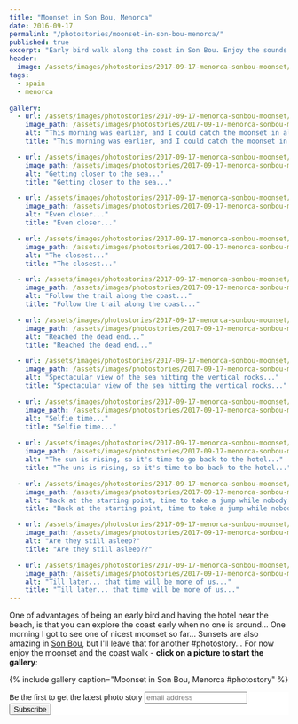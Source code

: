 ```yaml
---
title: "Moonset in Son Bou, Menorca"
date: 2016-09-17
permalink: "/photostories/moonset-in-son-bou-menorca/"
published: true
excerpt: "Early bird walk along the coast in Son Bou. Enjoy the sounds of the waves hitting against the rocks and a moonset bonus..."
header:
  image: /assets/images/photostories/2017-09-17-menorca-sonbou-moonset/header.JPG
tags:
  - spain
  - menorca
  
gallery:
  - url: /assets/images/photostories/2017-09-17-menorca-sonbou-moonset/1-first-glimpse-at-the-moonset.JPG
    image_path: /assets/images/photostories/2017-09-17-menorca-sonbou-moonset/1-first-glimpse-at-the-moonset.JPG
    alt: "This morning was earlier, and I could catch the moonset in all its glory..."
    title: "This morning was earlier, and I could catch the moonset in all its glory..."

  - url: /assets/images/photostories/2017-09-17-menorca-sonbou-moonset/2-moonset-getting-closer-to-the-sea.JPG
    image_path: /assets/images/photostories/2017-09-17-menorca-sonbou-moonset/2-moonset-getting-closer-to-the-sea.JPG
    alt: "Getting closer to the sea..."
    title: "Getting closer to the sea..."

  - url: /assets/images/photostories/2017-09-17-menorca-sonbou-moonset/3-even-closer.JPG
    image_path: /assets/images/photostories/2017-09-17-menorca-sonbou-moonset/3-even-closer.JPG
    alt: "Even closer..."
    title: "Even closer..."

  - url: /assets/images/photostories/2017-09-17-menorca-sonbou-moonset/4-moonset-closest.JPG
    image_path: /assets/images/photostories/2017-09-17-menorca-sonbou-moonset/4-moonset-closest.JPG
    alt: "The closest..."
    title: "The closest..."

  - url: /assets/images/photostories/2017-09-17-menorca-sonbou-moonset/5-rocks-and-sea.JPG
    image_path: /assets/images/photostories/2017-09-17-menorca-sonbou-moonset/5-rocks-and-sea.JPG
    alt: "Follow the trail along the coast..."
    title: "Follow the trail along the coast..."

  - url: /assets/images/photostories/2017-09-17-menorca-sonbou-moonset/6-final-destination-rocks-and-sea.JPG
    image_path: /assets/images/photostories/2017-09-17-menorca-sonbou-moonset/6-final-destination-rocks-and-sea.JPG
    alt: "Reached the dead end..."
    title: "Reached the dead end..."

  - url: /assets/images/photostories/2017-09-17-menorca-sonbou-moonset/7-in-between-rocks.JPG
    image_path: /assets/images/photostories/2017-09-17-menorca-sonbou-moonset/7-in-between-rocks.JPG
    alt: "Spectacular view of the sea hitting the vertical rocks..."
    title: "Spectacular view of the sea hitting the vertical rocks..."

  - url: /assets/images/photostories/2017-09-17-menorca-sonbou-moonset/8-self-time.JPG
    image_path: /assets/images/photostories/2017-09-17-menorca-sonbou-moonset/8-self-time.JPG
    alt: "Selfie time..."
    title: "Selfie time..."
    
  - url: /assets/images/photostories/2017-09-17-menorca-sonbou-moonset/9-sun-is-rising-go-back-to-hotel.JPG
    image_path: /assets/images/photostories/2017-09-17-menorca-sonbou-moonset/9-sun-is-rising-go-back-to-hotel.JPG
    alt: "The sun is rising, so it's time to go back to the hotel..."
    title: "The uns is rising, so it's time to bo back to the hotel..."

  - url: /assets/images/photostories/2017-09-17-menorca-sonbou-moonset/10-end-of-discovery-jump-into-the-see.JPG
    image_path: /assets/images/photostories/2017-09-17-menorca-sonbou-moonset/9-end-of-discovery-jump-into-the-see.JPG
    alt: "Back at the starting point, time to take a jump while nobody is still there..."
    title: "Back at the starting point, time to take a jump while nobody is still there..."

  - url: /assets/images/photostories/2017-09-17-menorca-sonbou-moonset/11-back-to-the-hotel.JPG
    image_path: /assets/images/photostories/2017-09-17-menorca-sonbou-moonset/10-back-to-the-hotel.JPG
    alt: "Are they still asleep?"
    title: "Are they still asleep??"

  - url: /assets/images/photostories/2017-09-17-menorca-sonbou-moonset/12-one-last-look-at-the-sea-before-coming-back-with-family.JPG
    image_path: /assets/images/photostories/2017-09-17-menorca-sonbou-moonset/11-one-last-look-at-the-sea-before-coming-back-with-family.JPG
    alt: "Till later... that time will be more of us..."
    title: "Till later... that time will be more of us..."                
---
```



One of advantages of being an early bird and having the hotel near the beach, is that you can explore the coast early when no one is around... One morning
I got to see one of nicest moonset so far... Sunsets are also amazing in [Son Bou](https://en.wikipedia.org/wiki/Son_Bou), but I'll leave that for
another #photostory... For now enjoy the moonset and the coast walk - **click on a picture to
  start the gallery**:

 {% include gallery caption="Moonset in Son Bou, Menorca #photostory" %}

<!-- Begin MailChimp Signup Form -->
<link href="//cdn-images.mailchimp.com/embedcode/slim-10_7.css" rel="stylesheet" type="text/css">
<style type="text/css">
	#mc_embed_signup{background:#fff; clear:left; font:14px Helvetica,Arial,sans-serif; }
	/* Add your own MailChimp form style overrides in your site stylesheet or in this style block.
	   We recommend moving this block and the preceding CSS link to the HEAD of your HTML file. */
</style>
<div id="mc_embed_signup">
<form action="//adrianmatei.us16.list-manage.com/subscribe/post?u=711ed49399c4a65a8a8ecfc36&amp;id=b44f87f39a" method="post" id="mc-embedded-subscribe-form" name="mc-embedded-subscribe-form" class="validate" target="_blank" novalidate>
    <div id="mc_embed_signup_scroll">
	<label for="mce-EMAIL">Be the first to get the latest photo story</label>
	<input type="email" value="" name="EMAIL" class="email" id="mce-EMAIL" placeholder="email address" required>
    <!-- real people should not fill this in and expect good things - do not remove this or risk form bot signups-->
    <div style="position: absolute; left: -5000px;" aria-hidden="true"><input type="text" name="b_711ed49399c4a65a8a8ecfc36_b44f87f39a" tabindex="-1" value=""></div>
    <div class="clear"><input type="submit" value="Subscribe" name="subscribe" id="mc-embedded-subscribe" class="button"></div>
    </div>
</form>
</div>

<!--End mc_embed_signup-->